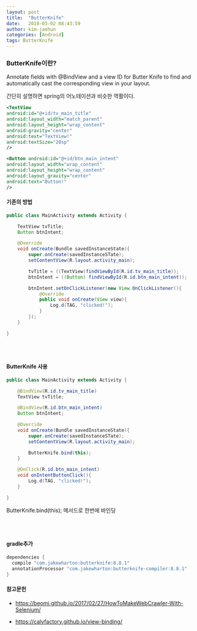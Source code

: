 ```yaml
---
layout: post
title:  "ButterKnife"
date:   2018-03-02 08:43:59
author: kim-jaehun
categories: [Android]
tags: ButterKnife
---
```


### ButterKnife이란?
Annotate fields with @BindView and a view ID for Butter Knife to find and automatically cast the corresponding view in your layout.

간단히 설명하면 spring의 어노테이션과 비슷한 역활이다.
```xml
<TextView
android:id="@+id/tv_main_title"
android:layout_width="match_parent"
android:layout_height="wrap_content"
android:gravity="center"
android:text="TextView!"
android:textSize="20sp"
/>

<Button android:id="@+id/btn_main_intent"
android:layout_width="wrap_content"
android:layout_height="wrap_content"
android:layout_gravity="center"
android:text="Button!"
/>
```

#### 기존의 방법
``` JAVA
public class MainActivity extends Activity {

    TextView tvTitle;
    Button btnIntent;

    @Override
    void onCreate(Bundle savedInstanceState){
        super.onCreate(savedInstanceSTate);
        setContentView(R.layout.activity_main);

        tvTitle = ((TextView)findViewById(R.id.tv_main_title));
        btnIntent = ((Button) findViewById(R.id.btn_main_intent));

        btnIntent.setOnClickListener(new View.OnClickListener(){
            @Override
            public void onCreate(View view){
                Log.d(TAG, "clicked!");
            }
        });
    }

}
```
<br><br>
#### ButterKnife 사용
``` JAVA
public class MainActivity extends Activity {

    @BindView(R.id.tv_main_title)
    TextView tvTitle;

    @BindView(R.id.btn_main_intent)
    Button btnIntent;

    @Override
    void onCreate(Bundle savedInstanceState){
        super.onCreate(savedInstanceSTate);
        setContentView(R.layout.activity_main);

        ButterKnife.bind(this);
    }

    @OnClick(R.id.btn_main_intent)
    void onIntentButtonClick(){
        Log.d(TAG, "clicked!");
    }

}
```
ButterKnife.bind(this); 메서드로 한번에 바인딩

<br><br>
#### gradle추가
``` JAVA
dependencies {
  compile "com.jakewharton:butterknife:8.8.1"
  annotationProcessor "com.jakewharton:butterknife-compiler:8.8.1"
}
```

#### 참고문헌


* https://beomi.github.io/2017/02/27/HowToMakeWebCrawler-With-Selenium/

* https://calyfactory.github.io/view-binding/
